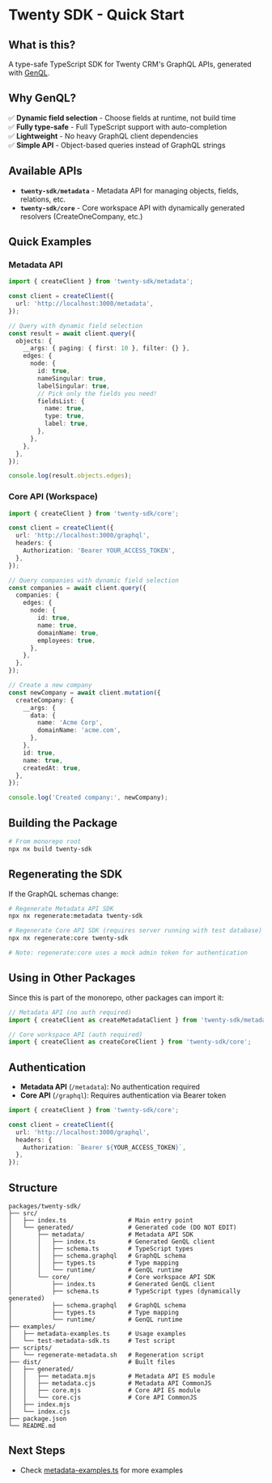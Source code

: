 # Twenty SDK - Quick Start

## What is this?

A type-safe TypeScript SDK for Twenty CRM's GraphQL APIs, generated with [GenQL](https://genql.dev/).

## Why GenQL?

✅ **Dynamic field selection** - Choose fields at runtime, not build time  
✅ **Fully type-safe** - Full TypeScript support with auto-completion  
✅ **Lightweight** - No heavy GraphQL client dependencies  
✅ **Simple API** - Object-based queries instead of GraphQL strings

## Available APIs

- **`twenty-sdk/metadata`** - Metadata API for managing objects, fields, relations, etc.
- **`twenty-sdk/core`** - Core workspace API with dynamically generated resolvers (CreateOneCompany, etc.)

## Quick Examples

### Metadata API

```typescript
import { createClient } from 'twenty-sdk/metadata';

const client = createClient({
  url: 'http://localhost:3000/metadata',
});

// Query with dynamic field selection
const result = await client.query({
  objects: {
    __args: { paging: { first: 10 }, filter: {} },
    edges: {
      node: {
        id: true,
        nameSingular: true,
        labelSingular: true,
        // Pick only the fields you need!
        fieldsList: {
          name: true,
          type: true,
          label: true,
        },
      },
    },
  },
});

console.log(result.objects.edges);
```

### Core API (Workspace)

```typescript
import { createClient } from 'twenty-sdk/core';

const client = createClient({
  url: 'http://localhost:3000/graphql',
  headers: {
    Authorization: 'Bearer YOUR_ACCESS_TOKEN',
  },
});

// Query companies with dynamic field selection
const companies = await client.query({
  companies: {
    edges: {
      node: {
        id: true,
        name: true,
        domainName: true,
        employees: true,
      },
    },
  },
});

// Create a new company
const newCompany = await client.mutation({
  createCompany: {
    __args: {
      data: {
        name: 'Acme Corp',
        domainName: 'acme.com',
      },
    },
    id: true,
    name: true,
    createdAt: true,
  },
});

console.log('Created company:', newCompany);
```

## Building the Package

```bash
# From monorepo root
npx nx build twenty-sdk
```

## Regenerating the SDK

If the GraphQL schemas change:

```bash
# Regenerate Metadata API SDK
npx nx regenerate:metadata twenty-sdk

# Regenerate Core API SDK (requires server running with test database)
npx nx regenerate:core twenty-sdk

# Note: regenerate:core uses a mock admin token for authentication
```

## Using in Other Packages

Since this is part of the monorepo, other packages can import it:

```typescript
// Metadata API (no auth required)
import { createClient as createMetadataClient } from 'twenty-sdk/metadata';

// Core workspace API (auth required)
import { createClient as createCoreClient } from 'twenty-sdk/core';
```

## Authentication

- **Metadata API** (`/metadata`): No authentication required
- **Core API** (`/graphql`): Requires authentication via Bearer token

```typescript
import { createClient } from 'twenty-sdk/core';

const client = createClient({
  url: 'http://localhost:3000/graphql',
  headers: {
    Authorization: `Bearer ${YOUR_ACCESS_TOKEN}`,
  },
});
```

## Structure

```
packages/twenty-sdk/
├── src/
│   ├── index.ts                 # Main entry point
│   └── generated/               # Generated code (DO NOT EDIT)
│       ├── metadata/            # Metadata API SDK
│       │   ├── index.ts         # Generated GenQL client
│       │   ├── schema.ts        # TypeScript types
│       │   ├── schema.graphql   # GraphQL schema
│       │   ├── types.ts         # Type mapping
│       │   └── runtime/         # GenQL runtime
│       └── core/                # Core workspace API SDK
│           ├── index.ts         # Generated GenQL client
│           ├── schema.ts        # TypeScript types (dynamically generated)
│           ├── schema.graphql   # GraphQL schema
│           ├── types.ts         # Type mapping
│           └── runtime/         # GenQL runtime
├── examples/
│   ├── metadata-examples.ts     # Usage examples
│   └── test-metadata-sdk.ts     # Test script
├── scripts/
│   └── regenerate-metadata.sh   # Regeneration script
├── dist/                        # Built files
│   ├── generated/
│   │   ├── metadata.mjs         # Metadata API ES module
│   │   ├── metadata.cjs         # Metadata API CommonJS
│   │   ├── core.mjs             # Core API ES module
│   │   └── core.cjs             # Core API CommonJS
│   ├── index.mjs
│   └── index.cjs
├── package.json
└── README.md
```

## Next Steps

- Check [metadata-examples.ts](./examples/metadata-examples.ts) for more examples
